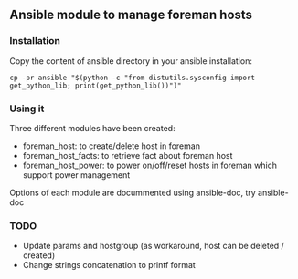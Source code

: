 ## Ansible module to manage foreman hosts

### Installation 

Copy the content of ansible directory in your ansible installation:

```
cp -pr ansible "$(python -c "from distutils.sysconfig import get_python_lib; print(get_python_lib())")"
```

### Using it

Three different modules have been created:

- foreman_host: to create/delete host in foreman
- foreman_host_facts: to retrieve fact about foreman host
- foreman_host_power: to power on/off/reset hosts in foreman which support power management

Options of each module are docummented using ansible-doc, try ansible-doc <module name>

### TODO

- Update params and hostgroup (as workaround, host can be deleted / created)
- Change strings concatenation to printf format

